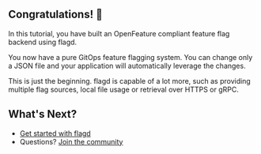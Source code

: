 
## Congratulations! 🎉

In this tutorial, you have built an OpenFeature compliant feature flag backend using flagd.

You now have a pure GitOps feature flagging system. You can change only a JSON file and your application will automatically leverage the changes.

This is just the beginning. flagd is capable of a lot more, such as providing multiple flag sources, local file usage or retrieval over HTTPS or gRPC.

## What's Next?

- [Get started with flagd](https://flagd.dev/)
- Questions? [Join the community](https://openfeature.dev/community/)
